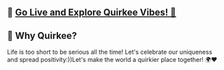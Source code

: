## 🔴 [Go Live and Explore Quirkee Vibes! 🚀](https://anudeepag.github.io/Quirkee/)

## 🌼 Why Quirkee?
Life is too short to be serious all the time! Let's celebrate our uniqueness and spread positivity:))Let's make the world a quirkier place together! 🌍❤️

